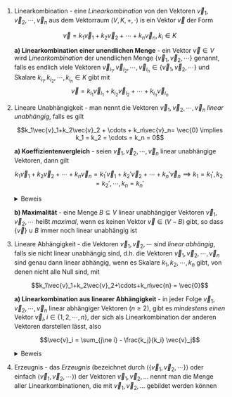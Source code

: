 1. Linearkombination - eine *Linearkombination* von den Vektoren $\vec{v}_1, \vec{v}_2, \cdots, \vec{v}_n$ aus dem Vektorraum $(V, K, +, \cdot)$ is ein Vektor $\vec{v}$ der Form
	
	$$\vec{v} = k_1\vec{v}_1 + k_2\vec{v}_2 +\cdots + k_n\vec{v}_n, k_i \in K$$
	
	**a) Linearkombination einer unendlichen Menge** - ein Vektor $\vec{v} \in V$ wird *Linearkombination* der unendlichen Menge $\lbrace\vec{v}_1, \vec{v}_2, \cdots\rbrace$ genannt, falls es endlich viele Vektoren $\vec{v}_{i_1}, \vec{v}_{i_2}, \cdots, \vec{v}_{i_n}\in \lbrace\vec{v}_1,\vec{v}_2,\cdots\rbrace$ und Skalare $k_{i_1}, k_{i_2}, \cdots, k_{i_n} \in K$ gibt mit
	$$\vec{v} = k_{i_1}\vec{v}_{i_1}+k_{i_2}\vec{v}_{i_2}+\cdots+k_{i_n}\vec{v}_{i_n}$$

2. Lineare Unabhängigkeit - man nennt die Vektoren $\vec{v}_1,\vec{v}_2,\cdots, \vec{v}_n$ *linear unabhängig*, falls es gilt
	
	$$k_1\vec{v}_1+k_2\vec{v}_2 + \cdots + k_n\vec{v}_n= \vec{0} \implies k_1 = k_2 = \cdots = k_n = 0$$
	
	**a) Koeffizientenvergleich** - seien $\vec{v}_1,\vec{v}_2,\cdots,\vec{v}_n$ linear unabhängige Vektoren, dann gilt
	
	$$k_1\vec{v}_1 + k_2\vec{v}_2 + \cdots + k_n\vec{v}_n = k_1'\vec{v}_1 + k_2'\vec{v}_2 + \cdots + k_n'\vec{v}_n \implies k_1=k_1', k_2=k_2',\cdots,k_n=k_n'$$
	
	<details>
	<summary>Beweis</summary>
	
	$$k_1\vec{v}_1 + k_2\vec{v}_2 + \cdots + k_n\vec{v}_n = k_1'\vec{v}_1 + k_2'\vec{v}_2 + \cdots + k_n'\vec{v}_n \implies (k_1-k_1')\vec{v}_1 + (k_2-k_2')\vec{v}_2 + \cdots + (k_n-k_n')\vec{v}_n = \vec{0}$$
	
	Da die Vektoren linear unabhängig sind, müssen die Koeffizienten davor alle Null sein. Also muss $k_i-k_i' = 0, \forall i \in \lbrace1,2,\cdots, n\rbrace$ gelten.
	
	</details>
	
	**b) Maximalität** - eine Menge $B \subseteq V$ linear unabhängiger Vektoren $\vec{v}_1,\vec{v}_2,\cdots$ heißt *maximal*, wenn es keinen Vektor $\vec{v} \in (V - B)$ gibt, so dass $\lbrace\vec{v}\rbrace \cup B$ immer noch linear unabhängig ist

3. Lineare Abhängigkeit - die Vektoren $\vec{v}_1,\vec{v}_2,\cdots$ sind *linear abhängig*, falls sie nicht linear unabhängig sind, d.h. die Vektoren $\vec{v}_1,\vec{v}_2,\cdots, \vec{v}_n$ sind genau dann linear abhängig, wenn es Skalare $k_1, k_2,\cdots,k_n$ gibt, von denen nicht alle Null sind, mit
	
	$$k_1\vec{v}_1+k_2\vec{v}_2+\cdots+k_n\vec{n} = \vec{0}$$
	
	**a) Linearkombination aus linearer Abhängigkeit** - in jeder Folge $\vec{v}_1,\vec{v}_2,\cdots,\vec{v}_n$ linear abhängiger Vektoren ($n\ge 2$), gibt es *mindestens einen* Vektor $\vec{v}_i, i \in \lbrace1,2,\cdots,n\rbrace$, der sich als Linearkombination der anderen Vektoren darstellen lässt, also
	
	$$\vec{v}_i = \sum_{j\ne i} - \frac{k_j}{k_i} \vec{v}_j$$
	
	<details>
	<summary>Beweis</summary>
	
	Nach Definition der linearen Abhängigkeit gibt es $k_1,k_2,\cdots,k_n \in K$ mit
	
	$$k_1\vec{v}_1+k_2\vec{v}_2+\cdots+k_n\vec{n} = \vec{0}$$
	
	so, dass mindestens einer der Koeffizienten, den wir $k_i$ nennen, ungleich Null ist. Dann folgt
	
	$$k_i\vec{v}_i = -k_1\vec{v}_1-k_2\vec{v}_2 + \cdots -k_{i-1}\vec{v}_{i-1}-k_{i+1}\vec{v}_{i+1}+\cdots -k_n\vec{v}_n$$
	
	Da $k_i\ne 0$, folgt
	
	$$\vec{v}_i = -\frac{k_1}{k_i}\vec{v}_1-\frac{k_2}{k_i}\vec{v}_2 + \cdots -\frac{k_{i-1}}{k_i}\vec{v}_{i-1}-\frac{k_{i+1}}{k_i}\vec{v}_{i+1}+\cdots -\frac{k_n}{k_i}\vec{v}_n$$
	
	</details>

4. Erzeugnis - das *Erzeugnis* (bezeichnet durch $\langle\lbrace\vec{v}_1,\vec{v}_2,\cdots\rbrace\rangle$ oder einfach $\langle\vec{v}_1,\vec{v}_2,\cdots\rangle$) der Vektoren $\vec{v}_1,\vec{v}_2,\dots$ nennt man die Menge aller Linearkombinationen, die mit $\vec{v}_1,\vec{v}_2,\dots$ gebildet werden können